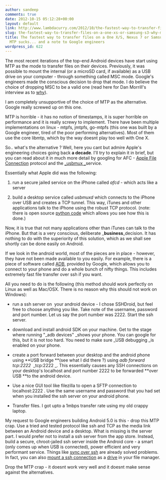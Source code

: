 ```yaml
---
author: sandeep
comments: true
date: 2012-10-15 05:12:28+00:00
layout: default
link: http://www.lambdacurry.com/2012/10/the-fastest-way-to-transfer-files-on-a-one-xs-or-samsung-s3-why-mtp-sucks-and-a-note-to-google-engineers/
slug: the-fastest-way-to-transfer-files-on-a-one-xs-or-samsung-s3-why-mtp-sucks-and-a-note-to-google-engineers
title: The fastest way to transfer files on a One X/S, Nexus 7 or Samsung S3, why
  MTP sucks... and a note to Google engineers
wordpress_id: 622
---
```


The most recent iterations of the top-end Android devices have start using MTP as the mode to transfer files on their devices. Previously, it was possible to mount the internal (or a microSD card, if available) as a USB drive on your computer - through something called MSC mode. Google's engineers made the conscious decision to drop that mode. I do believe the choice of dropping MSC to be a valid one (read here for Dan Morrill's interview as to [why](http://www.androidpolice.com/2011/11/18/impromptu-qa-session-with-android-engineer-dan-morrill-brings-to-light-reasons-behind-galaxy-nexus-lack-of-usb-mass-storage/)).

I am completely unsupportive of the choice of MTP as the alternative. Google really screwed up on this one.

MTP is horrible - it has no notion of timestamps, it is super horrible on performance and it is really screwy to implement. There have been multiple implementations on linux - mtpfs, jmtpfs, go-mtpfs (this one was built by a Google engineer, tired of the poor performing alternatives). Most of them use the core libmtp, which by the way doesnt play too well with One X.

So.. what's the alternative ? Well, here you cant but admire Apple's engineering choices going back **a decade**. I'll try to explain it in brief, but you can read about it in much more detail by googling for AFC - [Apple File Connection](http://theiphonewiki.com/wiki/index.php?title=AFC) protocol and the [_usbmux _](http://theiphonewiki.com/wiki/index.php?title=Usbmux)service.

Essentially what Apple did was the following:



	
  1. run a secure jailed service on the iPhone called _afcd_ - which acts like a server

	
  2. build a desktop service called _usbmuxd_ which connects to the iPhone over USB and creates a TCP tunnel. This way, iTunes and other applications talk to the iPhone using the robust TCP protocol. (note: there is open source [python code](http://code.google.com/p/iphone-dataprotection/source/browse/usbmuxd-python-client/tcprelay.py) which allows you see how this is done.)


Now, it is true that not many applications other than iTunes can talk to the iPhone. But that is a very conscious, deliberate _**business**_decision. It has nothing to do with the superiority of this solution, which as we shall see shortly can be done easily on Android.

If we look in the android world, most of the pieces are in place - however, they have not been made available to you easily. For example, there is a piece of software called [ADB](http://developer.android.com/tools/help/adb.html), provided by Google, which allows you to connect to your phone and do a whole bunch of nifty things. This includes extremely fast file transfer over ssh if you want.

All you need to do is the following (this method should work perfectly on Linux as well as Mac/OSX. There is no reason why this should not work on Windows):



	
  * run a ssh server on  your android device - I chose SSHDroid, but feel free to choose anything you like. Take note of the username, password and port number. Let us say the port number was 2222. Start the ssh server.

	
  * download and install android SDK on your machine. Get to the stage where running "_adb devices" _shows your phone. You can google for this, but it is not too hard. You need to make sure _USB debugging _is enabled on your phone.

	
  * create a port forward between your desktop and the android phone using **USB bridge **(see what I did there ?) using _adb forward tcp:2222_  _tcp:2222 _. This essentially causes any SSH connections on your desktop's localhost and port number 2222 to be forwarded **over USB **to the android device.

	
  * Use a nice GUI tool like filezilla to open a SFTP connection to localhost:2222 . Use the same username and password that you had set when you installed the ssh server on your android phone.

	
  * Transfer files. I got upto a 1mbps transfer rate using my old crappy laptop.


My request to Google engineers building Android 5.0 is this - drop this MTP crap. Use a tried and tested protocol like ssh and TCP as the media link between an Android device and a desktop. What is missing is the server part. I would prefer not to install a ssh server from the app store. Instead, build a secure, chroot-jailed ssh server inside the Android core - a smart (only comes up when USB is connected), power efficient and very performant service. Things like [sync over ssh](http://oreilly.com/pub/h/38) are already solved problems. In fact, you can also [mount a ssh connection](http://en.wikipedia.org/wiki/SSHFS) as a [drive](http://code.google.com/p/win-sshfs/) in your file manager.

Drop the MTP crap - it doesnt work very well and it doesnt make sense against the alternatives.
